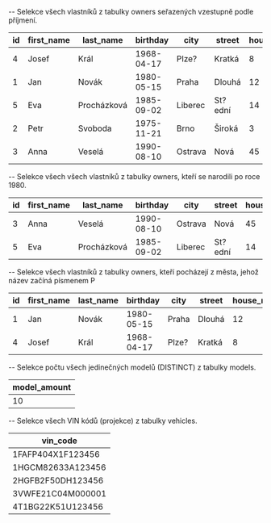 -- Selekce všech vlastníků z tabulky owners seřazených vzestupně podle příjmení.

| id | first_name | last_name   | birthday   | city    | street  | house_number | zip_code |
|----|------------|-------------|------------|---------|---------|--------------|----------|
|  4 | Josef      | Král        | 1968-04-17 | Plze?   | Kratká  | 8            | 30100    |
|  1 | Jan        | Novák       | 1980-05-15 | Praha   | Dlouhá  | 12           | 11000    |
|  5 | Eva        | Procházková | 1985-09-02 | Liberec | St?ední | 14           | 46001    |
|  2 | Petr       | Svoboda     | 1975-11-21 | Brno    | Široká  | 3            | 60200    |
|  3 | Anna       | Veselá      | 1990-08-10 | Ostrava | Nová    | 45           | 70030    |

  -- Selekce všech všech vlastníků z tabulky owners, kteří se narodili po roce 1980.
  
| id | first_name | last_name   | birthday   | city    | street  | house_number | zip_code |
|----|------------|-------------|------------|---------|---------|--------------|----------|
|  3 | Anna       | Veselá      | 1990-08-10 | Ostrava | Nová    | 45           | 70030    |
|  5 | Eva        | Procházková | 1985-09-02 | Liberec | St?ední | 14           | 46001    |

-- Selekce všech vlastníků z tabulky owners, kteří pocházejí z města, jehož název začíná písmenem P

| id | first_name | last_name | birthday   | city  | street | house_number | zip_code |
|----|------------|-----------|------------|-------|--------|--------------|----------|
|  1 | Jan        | Novák     | 1980-05-15 | Praha | Dlouhá | 12           | 11000    |
|  4 | Josef      | Král      | 1968-04-17 | Plze? | Kratká | 8            | 30100    |

-- Selekce počtu všech jedinečných modelů (DISTINCT) z tabulky models.

| model_amount |
|--------------|
|           10 |

-- Selekce všech VIN kódů (projekce) z tabulky vehicles.

| vin_code          |
|-------------------|
| 1FAFP404X1F123456 |
| 1HGCM82633A123456 |
| 2HGFB2F50DH123456 |
| 3VWFE21C04M000001 |
| 4T1BG22K51U123456 |
